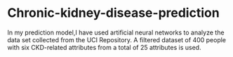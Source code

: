 # Chronic-kidney-disease-prediction
In my prediction model,I have used artificial neural networks to analyze the data set collected from the UCI Repository. A filtered dataset of 400 people with six CKD-related attributes from a total of 25 attributes is used.
